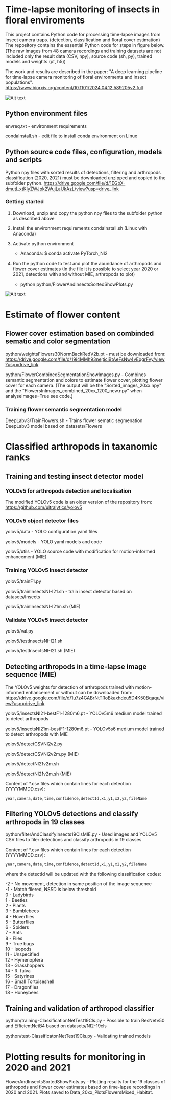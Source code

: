 # Time-lapse monitoring of insects in floral enviroments #
This project contains Python code for processing time-lapse images from insect camera traps. (detection, classification and floral cover estimation)
The repository contains the essential Python code for steps in figure below. 
(The raw images from 48 camera recordings and training datasets are not included only the result data (CSV, npy), source code (sh, py), trained models and weights (pt, h5))

The work and results are described in the paper: "A deep learning pipeline for time-lapse camera monitoring of floral environments and insect populations".
https://www.biorxiv.org/content/10.1101/2024.04.12.589205v2.full

![Alt text](ProcessPipeline.png)

## Python environment files ##
envreq.txt - environment requirements

condaInstall.sh - edit file to install conda environment on Linux

## Python source code files, configuration, models and scripts ##

Python npy files with sorted results of detections, filtering and arthropods classification (2020, 2021) must be downloaded unzipped and copied to the subfolder python.
https://drive.google.com/file/d/1EGbX-dmutI_xtKIyZWJpk2WujLaUkAzL/view?usp=drive_link
 
### Getting started ###

1. Download, unzip and copy the python npy files to the subfolder python as described above
  
2. Install the environment requirements condaInstall.sh (Linux with Anaconda)

3. Activate python environment

   - Anaconda: $ conda activate PyTorch_NI2
  
4. Run the python code to test and plot the abundance of arthropods and flower cover estimates
   (In the file it is possible to select year 2020 or 2021, detections with and without MIE, arthropods to plot)

   - python python/FlowerAndInsectsSortedShowPlots.py
 
![Alt text](NAIM34_Insects_Flowers.jpg)

# Estimate of flower content #

## Flower cover estimation based on combinded sematic and color segmentation ##

python/weightsFlowers30NormBackRedV2b.pt - must be downloaded from:
https://drive.google.com/file/d/19i4MMh93nejticiBtAeFsNw4vEqgrFyy/view?usp=drive_link

python/FlowerCombinedSegmentationShowImages.py - Combines semantic segmentation and colors to estimate flower cover, plotting flower cover for each camera.
(The output will be the "Sorted_images_20xx.npy" and the "FlowersInImages_combined_20xx_1200_new.npy" when analyseImages=True see code.)

### Training flower semantic segmentation model ###

DeepLabv3/TrainFlowers.sh - Trains flower sematic segmenation DeepLabv3 model based on datasets/Flowers


# Classified arthropods in taxanomic ranks #

## Training and testing insect detector model ##

### YOLOv5 for arthropods detection and localisation

The modified YOLOv5 code is an older version of the repository from: https://github.com/ultralytics/yolov5

### YOLOv5 object detector files ###
yolov5/data - YOLO configuration yaml files

yolov5/models - YOLO yaml models and code

yolov5/utils - YOLO source code with modification for motion-informed enhancement (MIE)

### Training YOLOv5 insect detector ###
yolov5/trainF1.py

yolov5/trainInsectsNI-I21.sh - train insect detector based on datasets/Insects

yolov5/trainInsectsNI-I21m.sh (MIE)

### Validate YOLOv5 insect detector ###
yolov5/val.py

yolov5/testInsectsNI-I21.sh

yolov5/testInsectsNI-I21.sh (MIE)

## Detecting arthropods in a time-lapse image sequence (MIE) ##

The YOLOv5 weights for detection of arthropods trained with motion-informed enhancement or without can be downloaded from:
https://drive.google.com/file/d/1u7z4GABrNtTRoBkaxhdeu5D4K50Bqaqu/view?usp=drive_link

yolov5/insectsNI21-bestF1-1280m6.pt - YOLOv5m6 medium model trained to detect arthropods

yolov5/insectsNI21m-bestF1-1280m6.pt - YOLOv5s6 medium model trained to detect arthropods with MIE

yolov5/detectCSVNI2v2.py

yolov5/detectCSVNI2v2m.py (MIE)

yolov5/detectNI21v2m.sh

yolov5/detectNI21v2m.sh (MIE) 

Content of *.csv files which contain lines for each detection (YYYYMMDD.csv):

	year,camera,date,time,confidence,detectId,x1,y1,x2,y2,fileName

## Filtering YOLOv5 detections and classify arthropods in 19 classes ##

python/filterAndClassifyInsects19ClsMIE.py - Used images and YOLOv5 CSV files to filer detections and classify arthropods in 19 classes

Content of *.csv files which contain lines for each detection (YYYYMMDD.csv):

	year,camera,date,time,confidence,detectId,x1,y1,x2,y2,fileName

where the detectId will be updated with the following classification codes:

-2 - No movement, detection in same position of the image sequence  <br />
-1 - Match filered, NSSD is below threshold  <br />
0 - Ladybirds  <br />
1 - Beetles  <br />
2 - Plants  <br />
3 - Bumblebees  <br />
4 - Hoverflies  <br />
5 - Butterflies  <br />
6 - Spiders  <br />
7 - Ants  <br />
8 - Flies  <br />
9 - True bugs  <br />
10 - Isopods  <br />
11 - Unspecified  <br />
12 - Hymenoptera  <br />
13 - Grasshoppers  <br />
14 - R. fulva  <br />
15 - Satyrines  <br />
16 - Small Tortoiseshell  <br />
17 - Dragonflies  <br />
18 - Honeybees

## Training and validation of arthropod classifier ##

python/training-ClassificationNetTest19Cls.py - Possible to train ResNetv50 and EfficientNetB4 based on datasets/NI2-19cls

python/test-ClassificatonNetTest19Cls.py - Validating trained models

# Plotting results for monitoring in 2020 and 2021 #

FlowerAndInsectsSortedShowPlots.py - Plotting results for the 19 classes of arthropods and flower cover estimates based on time-lapse recordings in 2020 and 2021.
Plots saved to Data_20xx_PlotsFlowersMixed_Habitat.
